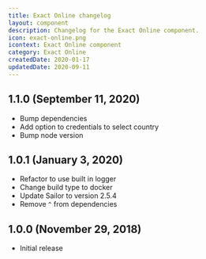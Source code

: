 ```yaml
---
title: Exact Online changelog
layout: component
description: Changelog for the Exact Online component.
icon: exact-online.png
icontext: Exact Online component
category: Exact Online
createdDate: 2020-01-17
updatedDate: 2020-09-11
---
```


## 1.1.0 (September 11, 2020)

* Bump dependencies
* Add option to credentials to select country
* Bump node version

## 1.0.1 (January 3, 2020)

* Refactor to use built in logger
* Change build type to docker
* Update Sailor to version 2.5.4
* Remove `^` from dependencies

## 1.0.0 (November 29, 2018)

* Initial release
